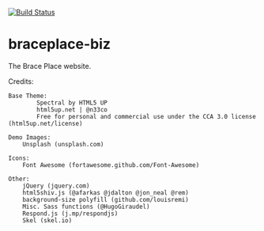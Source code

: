 [![Build Status](https://travis-ci.org/jmhardison/braceplace-biz.svg?branch=master)](https://travis-ci.org/jmhardison/braceplace-biz)

# braceplace-biz
The Brace Place website.



Credits:
    
    Base Theme:
    		Spectral by HTML5 UP
    		html5up.net | @n33co
    		Free for personal and commercial use under the CCA 3.0 license (html5up.net/license)
	
    Demo Images:
		Unsplash (unsplash.com)

	Icons:
		Font Awesome (fortawesome.github.com/Font-Awesome)

	Other:
		jQuery (jquery.com)
		html5shiv.js (@afarkas @jdalton @jon_neal @rem)
		background-size polyfill (github.com/louisremi)
		Misc. Sass functions (@HugoGiraudel)
		Respond.js (j.mp/respondjs)
		Skel (skel.io)
